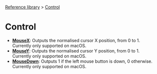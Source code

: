 [Reference library](../index.md) > [Control](index.md)

# Control

- **[MouseX](mousex.md)**: Outputs the normalised cursor X position, from 0 to 1. Currently only supported on macOS.
- **[MouseY](mousey.md)**: Outputs the normalised cursor Y position, from 0 to 1. Currently only supported on macOS.
- **[MouseDown](mousedown.md)**: Outputs 1 if the left mouse button is down, 0 otherwise. Currently only supported on macOS.
